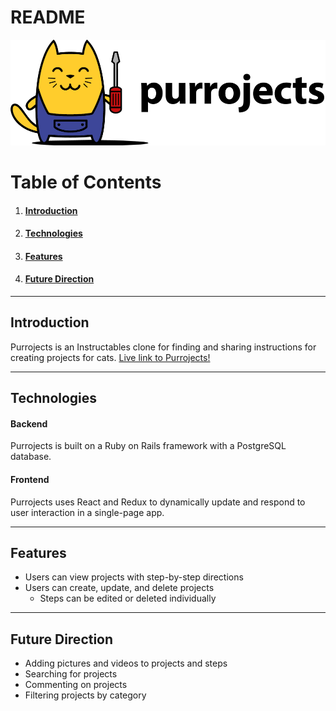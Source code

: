 # README

![alt text](https://github.com/sparklerfish/purrojects/blob/master/app/assets/images/purrojects_sized.png?raw=true "Purrojects Logo")


# Table of Contents
1. #### [Introduction](https://github.com/sparklerfish/purrojects#introduction-1)
2. #### [Technologies](https://github.com/sparklerfish/purrojects#technologies-1)
3. #### [Features](https://github.com/sparklerfish/purrojects#features-1)
4. #### [Future Direction](https://github.com/sparklerfish/purrojects#future-direction-1)

---

## Introduction
Purrojects is an Instructables clone for finding and sharing instructions for creating projects for cats.
[Live link to Purrojects!](https://purrojects.herokuapp.com)

---

## Technologies
#### Backend
Purrojects is built on a Ruby on Rails framework with a PostgreSQL database.

#### Frontend
Purrojects uses React and Redux to dynamically update and respond to user interaction in a single-page app.

---

## Features
* Users can view projects with step-by-step directions
* Users can create, update, and delete projects
  * Steps can be edited or deleted individually

---

## Future Direction
* Adding pictures and videos to projects and steps
* Searching for projects
* Commenting on projects
* Filtering projects by category